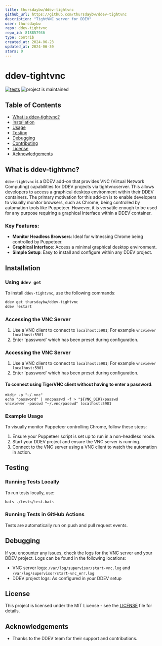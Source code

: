 ```yaml
---
title: thursdaybw/ddev-tightvnc
github_url: https://github.com/thursdaybw/ddev-tightvnc
description: "TightVNC server for DDEV"
user: thursdaybw
repo: ddev-tightvnc
repo_id: 818857936
type: contrib
created_at: 2024-06-23
updated_at: 2024-06-30
stars: 0
---
```


# ddev-tightvnc

[![tests](https://github.com/thursdaybw/ddev-tightvnc/actions/workflows/tests.yml/badge.svg)](https://github.com/thursdaybw/ddev-tightvnc/actions/workflows/tests.yml) ![project is maintained](https://img.shields.io/maintenance/yes/2024.svg)

## Table of Contents
- [What is ddev-tightvnc?](#what-is-ddev-tightvnc)
- [Installation](#installation)
- [Usage](#usage)
- [Testing](#testing)
- [Debugging](#debugging)
- [Contributing](#contributing)
- [License](#license)
- [Acknowledgements](#acknowledgements)

## What is ddev-tightvnc?
`ddev-tightvnc` is a DDEV add-on that provides VNC (Virtual Network Computing) capabilities for DDEV projects via tightvncserver. This allows developers to access a graphical desktop environment within their DDEV containers. The primary motivation for this add-on is to enable developers to visually monitor browsers, such as Chrome, being controlled by automation tools like Puppeteer. However, it is versatile enough to be used for any purpose requiring a graphical interface within a DDEV container.

### Key Features:
- **Monitor Headless Browsers**: Ideal for witnessing Chrome being controlled by Puppeteer.
- **Graphical Interface**: Access a minimal graphical desktop environment.
- **Simple Setup**: Easy to install and configure within any DDEV project.

## Installation
### Using `ddev get`
To install `ddev-tightvnc`, use the following commands:
```bash
ddev get thursdaybw/ddev-tightvnc
ddev restart
```

### Accessing the VNC Server
1. Use a VNC client to connect to `localhost:5901`; For example `vncviewer localhost:5901`
2. Enter 'password' which has been preset during configuration. 

### Accessing the VNC Server
1. Use a VNC client to connect to `localhost:5901`; For example `vncviewer localhost:5901`
2. Enter 'password' which has been preset during configuration. 

#### To connect using TigerVNC client without having to enter a password:
```
mkdir -p "~/.vnc"
echo "password" | vncpasswd -f > "${VNC_DIR}/passwd
vncviewer -passwd "~/.vnc/passwd" localhost:5901
```

### Example Usage
To visually monitor Puppeteer controlling Chrome, follow these steps:
1. Ensure your Puppeteer script is set up to run in a non-headless mode.
2. Start your DDEV project and ensure the VNC server is running.
3. Connect to the VNC server using a VNC client to watch the automation in action.

## Testing
### Running Tests Locally
To run tests locally, use:
```bash
bats ./tests/test.bats
```

### Running Tests in GitHub Actions
Tests are automatically run on push and pull request events.

## Debugging
If you encounter any issues, check the logs for the VNC server and your DDEV project. Logs can be found in the following locations:
- VNC server logs: `/var/log/supervisor/start-vnc.log` and `/var/log/supervisor/start-vnc_err.log`
- DDEV project logs: As configured in your DDEV setup

## License
This project is licensed under the MIT License - see the [LICENSE](https://github.com/thursdaybw/ddev-tightvnc/blob/main/LICENSE) file for details.

## Acknowledgements
- Thanks to the DDEV team for their support and contributions.
